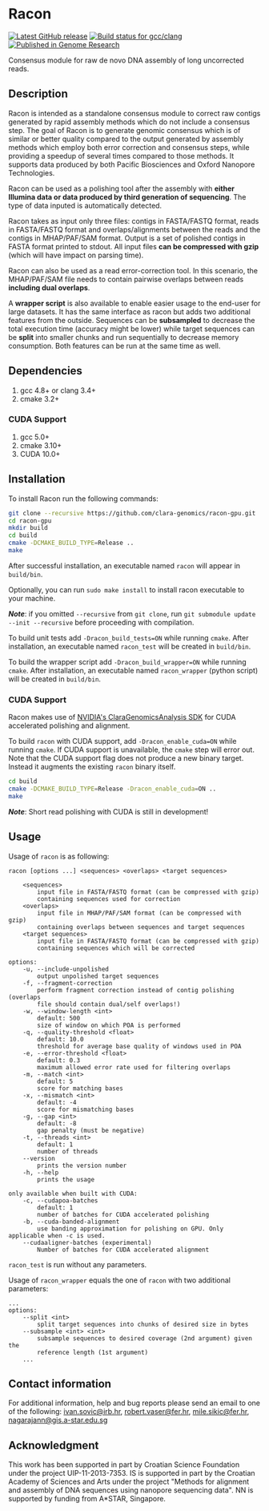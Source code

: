 # Racon

[![Latest GitHub release](https://img.shields.io/github/release/isovic/racon.svg)](https://github.com/isovic/racon/releases/latest)
[![Build status for gcc/clang](https://travis-ci.org/isovic/racon.svg?branch=master)](https://travis-ci.org/isovic/racon)
[![Published in Genome Research](https://img.shields.io/badge/published%20in-Genome%20Research-blue.svg)](https://doi.org/10.1101/gr.214270.116)

Consensus module for raw de novo DNA assembly of long uncorrected reads.

## Description
Racon is intended as a standalone consensus module to correct raw contigs generated by rapid assembly methods which do not include a consensus step. The goal of Racon is to generate genomic consensus which is of similar or better quality compared to the output generated by assembly methods which employ both error correction and consensus steps, while providing a speedup of several times compared to those methods. It supports data produced by both Pacific Biosciences and Oxford Nanopore Technologies.

Racon can be used as a polishing tool after the assembly with **either Illumina data or data produced by third generation of sequencing**. The type of data inputed is automatically detected.

Racon takes as input only three files: contigs in FASTA/FASTQ format, reads in FASTA/FASTQ format and overlaps/alignments between the reads and the contigs in MHAP/PAF/SAM format. Output is a set of polished contigs in FASTA format printed to stdout. All input files **can be compressed with gzip** (which will have impact on parsing time).

Racon can also be used as a read error-correction tool. In this scenario, the MHAP/PAF/SAM file needs to contain pairwise overlaps between reads **including dual overlaps**.

A **wrapper script** is also available to enable easier usage to the end-user for large datasets. It has the same interface as racon but adds two additional features from the outside. Sequences can be **subsampled** to decrease the total execution time (accuracy might be lower) while target sequences can be **split** into smaller chunks and run sequentially to decrease memory consumption. Both features can be run at the same time as well.

## Dependencies
1. gcc 4.8+ or clang 3.4+
2. cmake 3.2+

### CUDA Support
1. gcc 5.0+
2. cmake 3.10+
4. CUDA 10.0+

## Installation
To install Racon run the following commands:

```bash
git clone --recursive https://github.com/clara-genomics/racon-gpu.git
cd racon-gpu
mkdir build
cd build
cmake -DCMAKE_BUILD_TYPE=Release ..
make
```

After successful installation, an executable named `racon` will appear in `build/bin`.

Optionally, you can run `sudo make install` to install racon executable to your machine.

***Note***: if you omitted `--recursive` from `git clone`, run `git submodule update --init --recursive` before proceeding with compilation.

To build unit tests add `-Dracon_build_tests=ON` while running `cmake`. After installation, an executable named `racon_test` will be created in `build/bin`.

To build the wrapper script add `-Dracon_build_wrapper=ON` while running `cmake`. After installation, an executable named `racon_wrapper` (python script) will be created in `build/bin`.

### CUDA Support
Racon makes use of [NVIDIA's ClaraGenomicsAnalysis SDK](https://github.com/clara-genomics/ClaraGenomicsAnalysis) for CUDA accelerated polishing and alignment.

To build `racon` with CUDA support, add `-Dracon_enable_cuda=ON` while running `cmake`. If CUDA support is unavailable, the `cmake` step will error out. 
Note that the CUDA support flag does not produce a new binary target. Instead it augments the existing `racon` binary itself.

```bash
cd build
cmake -DCMAKE_BUILD_TYPE=Release -Dracon_enable_cuda=ON ..
make
```

***Note***: Short read polishing with CUDA is still in development!

## Usage
Usage of `racon` is as following:

    racon [options ...] <sequences> <overlaps> <target sequences>

        <sequences>
            input file in FASTA/FASTQ format (can be compressed with gzip)
            containing sequences used for correction
        <overlaps>
            input file in MHAP/PAF/SAM format (can be compressed with gzip)
            containing overlaps between sequences and target sequences
        <target sequences>
            input file in FASTA/FASTQ format (can be compressed with gzip)
            containing sequences which will be corrected

    options:
        -u, --include-unpolished
            output unpolished target sequences
        -f, --fragment-correction
            perform fragment correction instead of contig polishing (overlaps
            file should contain dual/self overlaps!)
        -w, --window-length <int>
            default: 500
            size of window on which POA is performed
        -q, --quality-threshold <float>
            default: 10.0
            threshold for average base quality of windows used in POA
        -e, --error-threshold <float>
            default: 0.3
            maximum allowed error rate used for filtering overlaps
        -m, --match <int>
            default: 5
            score for matching bases
        -x, --mismatch <int>
            default: -4
            score for mismatching bases
        -g, --gap <int>
            default: -8
            gap penalty (must be negative)
        -t, --threads <int>
            default: 1
            number of threads
        --version
            prints the version number
        -h, --help
            prints the usage

    only available when built with CUDA:
        -c, --cudapoa-batches
            default: 1
            number of batches for CUDA accelerated polishing
        -b, --cuda-banded-alignment
            use banding approximation for polishing on GPU. Only applicable when -c is used.
        --cudaaligner-batches (experimental)
            Number of batches for CUDA accelerated alignment

`racon_test` is run without any parameters.

Usage of `racon_wrapper` equals the one of `racon` with two additional parameters:

    ...
    options:
        --split <int>
            split target sequences into chunks of desired size in bytes
        --subsample <int> <int>
            subsample sequences to desired coverage (2nd argument) given the
            reference length (1st argument)
        ...

## Contact information

For additional information, help and bug reports please send an email to one of the following: ivan.sovic@irb.hr, robert.vaser@fer.hr, mile.sikic@fer.hr, nagarajann@gis.a-star.edu.sg

## Acknowledgment

This work has been supported in part by Croatian Science Foundation under the project UIP-11-2013-7353. IS is supported in part by the Croatian Academy of Sciences and Arts under the project "Methods for alignment and assembly of DNA sequences using nanopore sequencing data". NN is supported by funding from A*STAR, Singapore.
